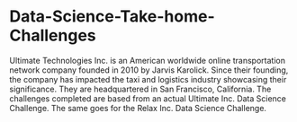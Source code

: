 # Data-Science-Take-home-Challenges
Ultimate Technologies Inc. is an American worldwide online transportation network company founded in 2010 by Jarvis Karolick. Since their founding, the company has impacted the taxi and logistics industry showcasing their significance. They are headquartered in San Francisco, California. The challenges completed are based from an actual Ultimate Inc. Data Science Challenge. The same goes for the Relax Inc. Data Science Challenge.
